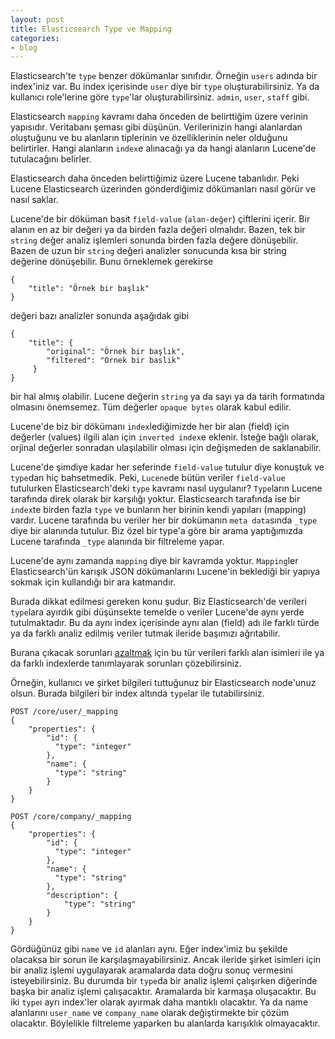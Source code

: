 ```yaml
---
layout: post
title: Elasticsearch Type ve Mapping
categories:
- blog
---
```


Elasticsearch'te `type` benzer dökümanlar sınıfıdır. Örneğin `users` adında bir index'iniz
var. Bu index içerisinde `user` diye bir `type` oluşturabilirsiniz. Ya da kullanıcı role'lerine 
göre `type`'lar oluşturabilirsiniz. `admin`, `user`, `staff` gibi. 

Elasticsearch `mapping` kavramı daha önceden de belirttiğim üzere verinin yapısıdır. 
Veritabanı şeması gibi düşünün. Verilerinizin hangi alanlardan oluştuğunu ve bu 
alanların tiplerinin ve özelliklerinin neler olduğunu belirtirler. Hangi alanların `index`e 
alınacağı ya da hangi alanların Lucene'de tutulacağını belirler. 

Elasticsearch daha önceden belirttiğimiz üzere Lucene tabanlıdır. Peki Lucene 
Elasticsearch üzerinden gönderdiğimiz dökümanları nasıl görür ve nasıl saklar. 

Lucene'de bir döküman basit `field-value` (`alan-değer`) çiftlerini içerir. Bir alanın en az 
bir değeri ya da birden fazla değeri olmalıdır. Bazen, tek bir `string` değer analiz 
işlemleri sonunda birden fazla değere dönüşebilir. Bazen de uzun bir `string`  değeri
analizler sonucunda kısa bir string değerine dönüşebilir. Bunu örneklemek gerekirse 

```
{
    "title": "Örnek bir başlık"
}
``` 

değeri bazı analizler sonunda aşağıdak gibi  

```
{
    "title": {
        "original": "Örnek bir başlık",
        "filtered": "Ornek bir baslik"
     }
}
```

bir hal almış olabilir. Lucene değerin `string` ya da sayı ya da tarih formatında olmasını 
önemsemez. Tüm değerler `opaque bytes` olarak kabul edilir. 

Lucene'de biz bir dökümanı `index`lediğimizde her bir alan (field) için değerler (values) ilgili 
alan için `inverted index`e eklenir. İsteğe bağlı olarak, orjinal değerler sonradan ulaşılabilir 
olması için değişmeden de saklanabilir. 

Lucene'de şimdiye kadar her seferinde `field-value` tutulur diye konuştuk ve `type`dan hiç 
bahsetmedik. Peki, `Lucene`de bütün veriler `field-value` tutulurken Elasticsearch'deki 
`type` kavramı nasıl uygulanır? `Type`ların Lucene tarafında direk olarak bir karşılığı 
yoktur. Elasticsearch tarafında ise bir `index`te birden fazla `type` ve bunların her birinin 
kendi yapıları (mapping) vardır. Lucene tarafında bu veriler her bir dokümanın 
`meta data`sında `_type` diye bir alanında tutulur. Biz özel bir type'a göre bir arama 
yaptığımızda Lucene tarafında `_type` alanında bir filtreleme yapar.

Lucene'de aynı zamanda `mapping` diye bir kavramda yoktur. `Mapping`ler Elasticsearch'ün 
karışık JSON dökümanlarını Lucene'in beklediği bir yapıya sokmak için kullandığı bir ara
katmandır. 

Burada dikkat edilmesi gereken konu şudur. Biz Elasticsearch'de verileri `type`lara ayırdık 
gibi düşünsekte temelde o veriler Lucene'de aynı yerde tutulmaktadır. Bu da aynı index
içerisinde aynı alan (field) adı ile farklı türde ya da farklı analiz edilmiş veriler tutmak 
ileride başımızı ağrıtabilir. 

Burana çıkacak sorunları [azaltmak](https://www.elastic.co/guide/en/elasticsearch/guide/current/mapping.html#_avoiding_type_gotchas) 
için bu tür verileri farklı alan isimleri ile ya da farklı indexlerde tanımlayarak sorunları 
çözebilirsiniz. 

Örneğin, kullanıcı ve şirket bilgileri tuttuğunuz bir Elasticsearch node'unuz olsun. Burada 
bilgileri bir index altında `type`lar ile tutabilirsiniz. 

```
POST /core/user/_mapping
{
    "properties": {
        "id": {
          "type": "integer"
        },
        "name": {
          "type": "string"
        }
    }
}

POST /core/company/_mapping
{
    "properties": {
        "id": {
          "type": "integer"
        },
        "name": {
          "type": "string"
        },
        "description": {
            "type": "string"
        }
    }
}
```

Gördüğünüz gibi `name` ve `id` alanları aynı. Eğer index'imiz bu şekilde olacaksa bir sorun ile 
karşılaşmayabilirsiniz. Ancak ileride şirket isimleri için bir analiz işlemi uygulayarak aramalarda
data doğru sonuç vermesini isteyebilirsiniz. Bu durumda bir `type`da bir analiz işlemi çalışırken 
diğerinde başka bir analiz işlemi çalışacaktır. Aramalarda bir karmaşa oluşacaktır. Bu iki `type`ı
ayrı index'ler olarak ayırmak daha mantıklı olacaktır. Ya da name alanlarını `user_name` ve 
`company_name` olarak değiştirmekte bir çözüm olacaktır. Böylelikle filtreleme yaparken 
bu alanlarda karışıklık olmayacaktır. 

